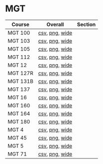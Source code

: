 # MGT

| Course | Overall | Section |
| ------ | ------- | ------- |
| MGT 100 | [csv](https://github.com/UCSD-Historical-Enrollment-Data/2025Summer2/blob/main/overall/MGT%20100.csv), [png](https://raw.githubusercontent.com/UCSD-Historical-Enrollment-Data/2025Summer2/main/plot_overall/MGT%20100.png), [wide](https://raw.githubusercontent.com/UCSD-Historical-Enrollment-Data/2025Summer2/main/plot_overall_wide/MGT%20100.png) |  |
| MGT 103 | [csv](https://github.com/UCSD-Historical-Enrollment-Data/2025Summer2/blob/main/overall/MGT%20103.csv), [png](https://raw.githubusercontent.com/UCSD-Historical-Enrollment-Data/2025Summer2/main/plot_overall/MGT%20103.png), [wide](https://raw.githubusercontent.com/UCSD-Historical-Enrollment-Data/2025Summer2/main/plot_overall_wide/MGT%20103.png) |  |
| MGT 105 | [csv](https://github.com/UCSD-Historical-Enrollment-Data/2025Summer2/blob/main/overall/MGT%20105.csv), [png](https://raw.githubusercontent.com/UCSD-Historical-Enrollment-Data/2025Summer2/main/plot_overall/MGT%20105.png), [wide](https://raw.githubusercontent.com/UCSD-Historical-Enrollment-Data/2025Summer2/main/plot_overall_wide/MGT%20105.png) |  |
| MGT 112 | [csv](https://github.com/UCSD-Historical-Enrollment-Data/2025Summer2/blob/main/overall/MGT%20112.csv), [png](https://raw.githubusercontent.com/UCSD-Historical-Enrollment-Data/2025Summer2/main/plot_overall/MGT%20112.png), [wide](https://raw.githubusercontent.com/UCSD-Historical-Enrollment-Data/2025Summer2/main/plot_overall_wide/MGT%20112.png) |  |
| MGT 12 | [csv](https://github.com/UCSD-Historical-Enrollment-Data/2025Summer2/blob/main/overall/MGT%2012.csv), [png](https://raw.githubusercontent.com/UCSD-Historical-Enrollment-Data/2025Summer2/main/plot_overall/MGT%2012.png), [wide](https://raw.githubusercontent.com/UCSD-Historical-Enrollment-Data/2025Summer2/main/plot_overall_wide/MGT%2012.png) |  |
| MGT 127R | [csv](https://github.com/UCSD-Historical-Enrollment-Data/2025Summer2/blob/main/overall/MGT%20127R.csv), [png](https://raw.githubusercontent.com/UCSD-Historical-Enrollment-Data/2025Summer2/main/plot_overall/MGT%20127R.png), [wide](https://raw.githubusercontent.com/UCSD-Historical-Enrollment-Data/2025Summer2/main/plot_overall_wide/MGT%20127R.png) |  |
| MGT 131B | [csv](https://github.com/UCSD-Historical-Enrollment-Data/2025Summer2/blob/main/overall/MGT%20131B.csv), [png](https://raw.githubusercontent.com/UCSD-Historical-Enrollment-Data/2025Summer2/main/plot_overall/MGT%20131B.png), [wide](https://raw.githubusercontent.com/UCSD-Historical-Enrollment-Data/2025Summer2/main/plot_overall_wide/MGT%20131B.png) |  |
| MGT 137 | [csv](https://github.com/UCSD-Historical-Enrollment-Data/2025Summer2/blob/main/overall/MGT%20137.csv), [png](https://raw.githubusercontent.com/UCSD-Historical-Enrollment-Data/2025Summer2/main/plot_overall/MGT%20137.png), [wide](https://raw.githubusercontent.com/UCSD-Historical-Enrollment-Data/2025Summer2/main/plot_overall_wide/MGT%20137.png) |  |
| MGT 16 | [csv](https://github.com/UCSD-Historical-Enrollment-Data/2025Summer2/blob/main/overall/MGT%2016.csv), [png](https://raw.githubusercontent.com/UCSD-Historical-Enrollment-Data/2025Summer2/main/plot_overall/MGT%2016.png), [wide](https://raw.githubusercontent.com/UCSD-Historical-Enrollment-Data/2025Summer2/main/plot_overall_wide/MGT%2016.png) |  |
| MGT 160 | [csv](https://github.com/UCSD-Historical-Enrollment-Data/2025Summer2/blob/main/overall/MGT%20160.csv), [png](https://raw.githubusercontent.com/UCSD-Historical-Enrollment-Data/2025Summer2/main/plot_overall/MGT%20160.png), [wide](https://raw.githubusercontent.com/UCSD-Historical-Enrollment-Data/2025Summer2/main/plot_overall_wide/MGT%20160.png) |  |
| MGT 164 | [csv](https://github.com/UCSD-Historical-Enrollment-Data/2025Summer2/blob/main/overall/MGT%20164.csv), [png](https://raw.githubusercontent.com/UCSD-Historical-Enrollment-Data/2025Summer2/main/plot_overall/MGT%20164.png), [wide](https://raw.githubusercontent.com/UCSD-Historical-Enrollment-Data/2025Summer2/main/plot_overall_wide/MGT%20164.png) |  |
| MGT 180 | [csv](https://github.com/UCSD-Historical-Enrollment-Data/2025Summer2/blob/main/overall/MGT%20180.csv), [png](https://raw.githubusercontent.com/UCSD-Historical-Enrollment-Data/2025Summer2/main/plot_overall/MGT%20180.png), [wide](https://raw.githubusercontent.com/UCSD-Historical-Enrollment-Data/2025Summer2/main/plot_overall_wide/MGT%20180.png) |  |
| MGT 4 | [csv](https://github.com/UCSD-Historical-Enrollment-Data/2025Summer2/blob/main/overall/MGT%204.csv), [png](https://raw.githubusercontent.com/UCSD-Historical-Enrollment-Data/2025Summer2/main/plot_overall/MGT%204.png), [wide](https://raw.githubusercontent.com/UCSD-Historical-Enrollment-Data/2025Summer2/main/plot_overall_wide/MGT%204.png) |  |
| MGT 45 | [csv](https://github.com/UCSD-Historical-Enrollment-Data/2025Summer2/blob/main/overall/MGT%2045.csv), [png](https://raw.githubusercontent.com/UCSD-Historical-Enrollment-Data/2025Summer2/main/plot_overall/MGT%2045.png), [wide](https://raw.githubusercontent.com/UCSD-Historical-Enrollment-Data/2025Summer2/main/plot_overall_wide/MGT%2045.png) |  |
| MGT 5 | [csv](https://github.com/UCSD-Historical-Enrollment-Data/2025Summer2/blob/main/overall/MGT%205.csv), [png](https://raw.githubusercontent.com/UCSD-Historical-Enrollment-Data/2025Summer2/main/plot_overall/MGT%205.png), [wide](https://raw.githubusercontent.com/UCSD-Historical-Enrollment-Data/2025Summer2/main/plot_overall_wide/MGT%205.png) |  |
| MGT 71 | [csv](https://github.com/UCSD-Historical-Enrollment-Data/2025Summer2/blob/main/overall/MGT%2071.csv), [png](https://raw.githubusercontent.com/UCSD-Historical-Enrollment-Data/2025Summer2/main/plot_overall/MGT%2071.png), [wide](https://raw.githubusercontent.com/UCSD-Historical-Enrollment-Data/2025Summer2/main/plot_overall_wide/MGT%2071.png) |  |
